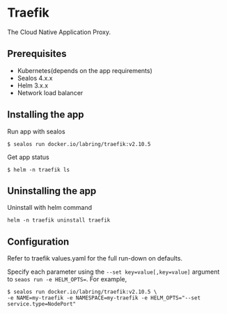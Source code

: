 # Traefik

The Cloud Native Application Proxy.

## Prerequisites

- Kubernetes(depends on the app requirements)
- Sealos 4.x.x
- Helm 3.x.x
- Network load balancer

## Installing the app

Run app with sealos

```shell
$ sealos run docker.io/labring/traefik:v2.10.5
```

Get app status

```shell
$ helm -n traefik ls
```

## Uninstalling the app

Uninstall with helm command

```shell
helm -n traefik uninstall traefik
```

## Configuration

Refer to traefik values.yaml for the full run-down on defaults.

Specify each parameter using the `--set key=value[,key=value]` argument to `seaos run -e HELM_OPTS=`. For example,

```shell
$ sealos run docker.io/labring/traefik:v2.10.5 \
-e NAME=my-traefik -e NAMESPACE=my-traefik -e HELM_OPTS="--set service.type=NodePort"

